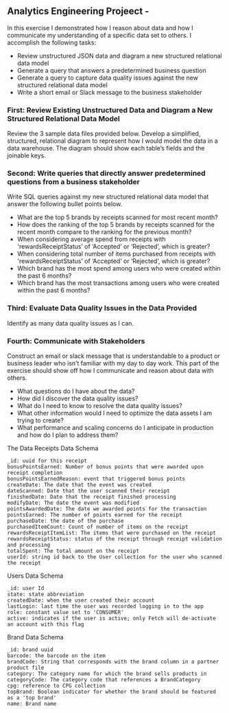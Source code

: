 
## Analytics Engineering Projeect -
In this exercise I demonstrated how I reason about data and how I communicate my understanding of a specific data set to others. I accomplish the following tasks:

* Review unstructured JSON data and diagram a new structured relational data model
* Generate a query that answers a predetermined business question
* Generate a query to capture data quality issues against the new structured relational data model
* Write a short email or Slack message to the business stakeholder

### First: Review Existing Unstructured Data and Diagram a New Structured Relational Data Model


Review the 3 sample data files provided below. Develop a simplified, structured, relational diagram to represent how I would model the data in a data warehouse. The diagram should show each table’s fields and the joinable keys. 

### Second: Write queries that directly answer predetermined questions from a business stakeholder

Write SQL queries against my new structured relational data model that answer the following bullet points below.

* What are the top 5 brands by receipts scanned for most recent month?
* How does the ranking of the top 5 brands by receipts scanned for the recent month compare to the ranking for the previous month?
* When considering average spend from receipts with 'rewardsReceiptStatus’ of ‘Accepted’ or ‘Rejected’, which is greater?
* When considering total number of items purchased from receipts with 'rewardsReceiptStatus’ of ‘Accepted’ or ‘Rejected’, which is greater?
* Which brand has the most spend among users who were created within the past 6 months?
* Which brand has the most transactions among users who were created within the past 6 months?

### Third: Evaluate Data Quality Issues in the Data Provided

Identify as many data quality issues as I can.

### Fourth: Communicate with Stakeholders

Construct an email or slack message that is understandable to a product or business leader who isn’t familiar with my day to day work. This part of the exercise should show off how I communicate and reason about data with others.

* What questions do I have about the data?
* How did I discover the data quality issues?
* What do I need to know to resolve the data quality issues?
* What other information would I need to optimize the data assets I am trying to create?
* What performance and scaling concerns do I anticipate in production and how do I plan to address them?

The Data
Receipts Data Schema

    _id: uuid for this receipt
    bonusPointsEarned: Number of bonus points that were awarded upon receipt completion
    bonusPointsEarnedReason: event that triggered bonus points
    createDate: The date that the event was created
    dateScanned: Date that the user scanned their receipt
    finishedDate: Date that the receipt finished processing
    modifyDate: The date the event was modified
    pointsAwardedDate: The date we awarded points for the transaction
    pointsEarned: The number of points earned for the receipt
    purchaseDate: the date of the purchase
    purchasedItemCount: Count of number of items on the receipt
    rewardsReceiptItemList: The items that were purchased on the receipt
    rewardsReceiptStatus: status of the receipt through receipt validation and processing
    totalSpent: The total amount on the receipt
    userId: string id back to the User collection for the user who scanned the receipt

Users Data Schema

    _id: user Id
    state: state abbreviation
    createdDate: when the user created their account
    lastLogin: last time the user was recorded logging in to the app
    role: constant value set to 'CONSUMER'
    active: indicates if the user is active; only Fetch will de-activate an account with this flag

Brand Data Schema

    _id: brand uuid
    barcode: the barcode on the item
    brandCode: String that corresponds with the brand column in a partner product file
    category: The category name for which the brand sells products in
    categoryCode: The category code that references a BrandCategory
    cpg: reference to CPG collection
    topBrand: Boolean indicator for whether the brand should be featured as a 'top brand'
    name: Brand name

